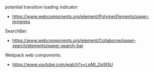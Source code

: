 potential transition loading indicator: 
- https://www.webcomponents.org/element/PolymerElements/paper-progress

SearchBar:
- https://www.webcomponents.org/element/Collaborne/paper-search/elements/paper-search-bar


Webpack web components:
- https://www.youtube.com/watch?v=LpMI_Do5t5U